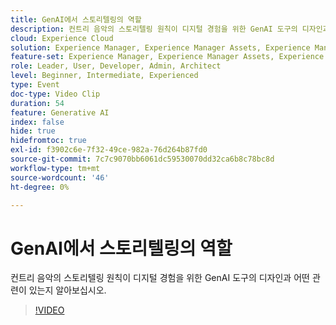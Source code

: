 ```yaml
---
title: GenAI에서 스토리텔링의 역할
description: 컨트리 음악의 스토리텔링 원칙이 디지털 경험을 위한 GenAI 도구의 디자인과 어떤 관련이 있는지 알아보십시오.
cloud: Experience Cloud
solution: Experience Manager, Experience Manager Assets, Experience Manager Forms, Experience Manager Sites
feature-set: Experience Manager, Experience Manager Assets, Experience Manager Forms, Experience Manager Sites
role: Leader, User, Developer, Admin, Architect
level: Beginner, Intermediate, Experienced
type: Event
doc-type: Video Clip
duration: 54
feature: Generative AI
index: false
hide: true
hidefromtoc: true
exl-id: f3902c6e-7f32-49ce-982a-76d264b87fd0
source-git-commit: 7c7c9070bb6061dc59530070dd32ca6b8c78bc8d
workflow-type: tm+mt
source-wordcount: '46'
ht-degree: 0%

---
```


# GenAI에서 스토리텔링의 역할

컨트리 음악의 스토리텔링 원칙이 디지털 경험을 위한 GenAI 도구의 디자인과 어떤 관련이 있는지 알아보십시오.

>[!VIDEO](https://video.tv.adobe.com/v/3459229/?learn=on&enablevpops)
